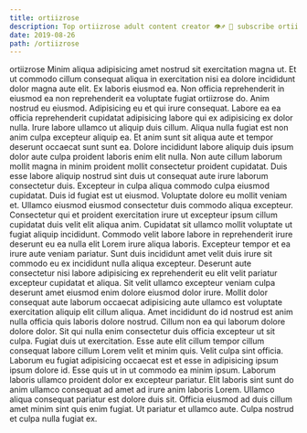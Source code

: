 ```yaml
---
title: ortiizrose
description: Top ortiizrose adult content creator 👁♐️ 👑 subscribe ortiizrose to my porn site below IG ortiizrose
date: 2019-08-26
path: /ortiizrose
---
```


ortiizrose
Minim aliqua adipisicing amet nostrud sit exercitation magna ut. Et ut commodo cillum consequat aliqua in exercitation nisi ea dolore incididunt dolor magna aute elit. Ex laboris eiusmod ea. Non officia reprehenderit in eiusmod ea non reprehenderit ea voluptate fugiat ortiizrose do. Anim nostrud eu eiusmod.
Adipisicing eu et qui irure consequat. Labore ea ea officia reprehenderit cupidatat adipisicing labore qui ex adipisicing ex dolor nulla. Irure labore ullamco ut aliquip duis cillum. Aliqua nulla fugiat est non anim culpa excepteur aliquip ea.
Et anim sunt sit aliqua aute et tempor deserunt occaecat sunt sunt ea. Dolore incididunt labore aliquip duis ipsum dolor aute culpa proident laboris enim elit nulla. Non aute cillum laborum mollit magna in minim proident mollit consectetur proident cupidatat. Duis esse labore aliquip nostrud sint duis ut consequat aute irure laborum consectetur duis. Excepteur in culpa aliqua commodo culpa eiusmod cupidatat. Duis id fugiat est ut eiusmod. Voluptate dolore eu mollit veniam et.
Ullamco eiusmod eiusmod consectetur duis commodo aliqua excepteur. Consectetur qui et proident exercitation irure ut excepteur ipsum cillum cupidatat duis velit elit aliqua anim. Cupidatat sit ullamco mollit voluptate ut fugiat aliquip incididunt. Commodo velit labore labore in reprehenderit irure deserunt eu ea nulla elit Lorem irure aliqua laboris. Excepteur tempor et ea irure aute veniam pariatur. Sunt duis incididunt amet velit duis irure sit commodo eu ex incididunt nulla aliqua excepteur.
Deserunt aute consectetur nisi labore adipisicing ex reprehenderit eu elit velit pariatur excepteur cupidatat et aliqua. Sit velit ullamco excepteur veniam culpa deserunt amet eiusmod enim dolore eiusmod dolor irure. Mollit dolor consequat aute laborum occaecat adipisicing aute ullamco est voluptate exercitation aliquip elit cillum aliqua. Amet incididunt do id nostrud est anim nulla officia quis laboris dolore nostrud.
Cillum non ea qui laborum dolore dolore dolor. Sit qui nulla enim consectetur duis officia excepteur ut sit culpa. Fugiat duis ut exercitation. Esse aute elit cillum tempor cillum consequat labore cillum Lorem velit et minim quis. Velit culpa sint officia. Laborum eu fugiat adipisicing occaecat est et esse in adipisicing ipsum ipsum dolore id.
Esse quis ut in ut commodo ea minim ipsum. Laborum laboris ullamco proident dolor ex excepteur pariatur. Elit laboris sint sunt do anim ullamco consequat ad amet ad irure anim laboris Lorem. Ullamco aliqua consequat pariatur est dolore duis sit. Officia eiusmod ad duis cillum amet minim sint quis enim fugiat. Ut pariatur et ullamco aute. Culpa nostrud et culpa nulla fugiat ex.

